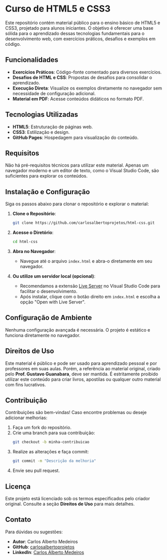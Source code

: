 # Curso de HTML5 e CSS3

Este repositório contém material público para o ensino básico de HTML5 e CSS3, projetado para alunos iniciantes. O objetivo é oferecer uma base sólida para o aprendizado dessas tecnologias fundamentais para o desenvolvimento web, com exercícios práticos, desafios e exemplos em código.

## Funcionalidades

- **Exercícios Práticos**: Código-fonte comentado para diversos exercícios.
- **Desafios de HTML e CSS**: Propostas de desafios para consolidar o aprendizado.
- **Execução Direta**: Visualize os exemplos diretamente no navegador sem necessidade de configuração adicional.
- **Material em PDF**: Acesse conteúdos didáticos no formato PDF.

## Tecnologias Utilizadas

- **HTML5**: Estruturação de páginas web.
- **CSS3**: Estilização e design.
- **GitHub Pages**: Hospedagem para visualização do conteúdo.

## Requisitos

Não há pré-requisitos técnicos para utilizar este material. Apenas um navegador moderno e um editor de texto, como o Visual Studio Code, são suficientes para explorar os conteúdos.

## Instalação e Configuração

Siga os passos abaixo para clonar o repositório e explorar o material:

1. **Clone o Repositório**:
   ```bash
   git clone https://github.com/carlosalbertoprojetos/html-css.git
   ```
2. **Acesse o Diretório**:
   ```bash
   cd html-css
   ```
3. **Abra no Navegador**:
   - Navegue até o arquivo `index.html` e abra-o diretamente em seu navegador.

4. **Ou utilize um servidor local (opcional)**:
   - Recomendamos a extensão [Live Server](https://marketplace.visualstudio.com/items?itemName=ritwickdey.LiveServer) no Visual Studio Code para facilitar o desenvolvimento.
   - Após instalar, clique com o botão direito em `index.html` e escolha a opção "Open with Live Server".

## Configuração de Ambiente

Nenhuma configuração avançada é necessária. O projeto é estático e funciona diretamente no navegador.

## Direitos de Uso

Este material é público e pode ser usado para aprendizado pessoal e por professores em suas aulas. Porém, a referência ao material original, criado pelo **Prof. Gustavo Guanabara**, deve ser mantida. É estritamente proibido utilizar este conteúdo para criar livros, apostilas ou qualquer outro material com fins lucrativos.

## Contribuição

Contribuições são bem-vindas! Caso encontre problemas ou deseje adicionar melhorias:
1. Faça um fork do repositório.
2. Crie uma branch para sua contribuição:
   ```bash
   git checkout -b minha-contribuicao
   ```
3. Realize as alterações e faça commit:
   ```bash
   git commit -m "Descrição da melhoria"
   ```
4. Envie seu pull request.

## Licença

Este projeto está licenciado sob os termos especificados pelo criador original. Consulte a seção **Direitos de Uso** para mais detalhes.

## Contato

Para dúvidas ou sugestões:
- **Autor**: Carlos Alberto Medeiros
- **GitHub**: [carlosalbertoprojetos](https://github.com/carlosalbertoprojetos)
- **LinkedIn**: [Carlos Alberto Medeiros](https://www.linkedin.com/in/carlos-alberto-medeiros-29aa6258/)
